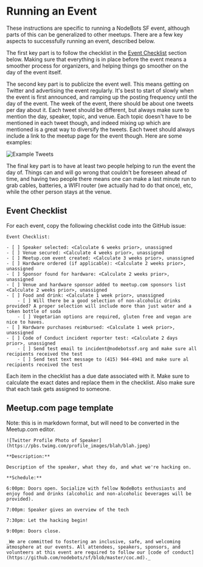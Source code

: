 Running an Event
================

These instructions are specific to running a NodeBots SF event, although parts of this can be generalized to other meetups. There are a few key aspects to successfully running an event, described below.

The first key part is to follow the checklist in the [Event Checklist](#event_checklist) section below. Making sure that everything is in place before the event means a smoother process for organizers, and helping things go smoother on the day of the event itself.

The second key part is to publicize the event well. This means getting on Twitter and advertising the event regularly. It's best to start of slowly when the event is first announced, and ramping up the posting frequency until the day of the event. The week of the event, there should be about one tweets per day about it. Each tweet should be different, but always make sure to mention the day, speaker, topic, and venue. Each topic doesn't have to be mentioned in each tweet though, and indeed mixing up which are mentioned is a great way to diversify the tweets. Each tweet should always include a link to the meetup page for the event though. Here are some examples:

![Example Tweets](https://theoreticalideations.com/static/example_nodebots_tweets.png)

The final key part is to have at least two people helping to run the event the day of. Things can and will go wrong that couldn't be foreseen ahead of time, and having two people there means one can make a last minute run to grab cables, batteries, a WIFI router (we actually had to do that once), etc, while the other person stays at the venue.

## Event Checklist

For each event, copy the following checklist code into the GitHub issue:

```
Event Checklist:

- [ ] Speaker selected: <Calculate 6 weeks prior>, unassigned
- [ ] Venue secured: <Calculate 4 weeks prior>, unassigned
- [ ] Meetup.com event created: <Calculate 3 weeks prior>, unassigned
- [ ] Hardware ordered (if applicable): <Calculate 2 weeks prior>, unassigned
- [ ] Sponsor found for hardware: <Calculate 2 weeks prior>, unassigned
- [ ] Venue and hardware sponsor added to meetup.com sponsors list <Calculate 2 weeks prior>, unassigned
- [ ] Food and drink: <Calculate 1 week prior>, unassigned
    - [ ] Will there be a good selection of non-alcoholic drinks provided? A proper selection will include more than just water and a token bottle of soda
    - [ ] Vegetarian options are required, gluten free and vegan are nice to haves.
- [ ] Hardware purchases reimbursed: <Calculate 1 week prior>, unassigned
- [ ] Code of Conduct incident reporter test: <Calculate 2 days prior>, unassigned
    - [ ] Send test email to incident@nodebotssf.org and make sure all recipients received the test
    - [ ] Send test text message to (415) 944-4941 and make sure al recipients received the test
```

Each item in the checklist has a due date associated with it. Make sure to calculate the exact dates and replace them in the checklist. Also make sure that each task gets assigned to someone.

## Meetup.com page template

Note: this is in markdown format, but will need to be converted in the Meetup.com editor.

```
![Twitter Profile Photo of Speaker](https://pbs.twimg.com/profile_images/blah/blah.jpeg)

**Description:**

Description of the speaker, what they do, and what we're hacking on.

**Schedule:**

6:00pm: Doors open. Socialize with fellow NodeBots enthusiasts and enjoy food and drinks (alcoholic and non-alcoholic beverages will be provided).

7:00pm: Speaker gives an overview of the tech

7:30pm: Let the hacking begin!

9:00pm: Doors close.

_We are committed to fostering an inclusive, safe, and welcoming atmosphere at our events. All attendees, speakers, sponsors, and volunteers at this event are required to follow our [code of conduct](https://github.com/nodebots/sf/blob/master/coc.md)._
```